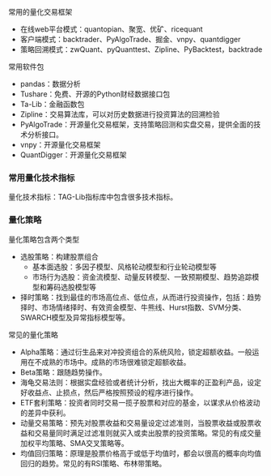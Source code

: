 常用的量化交易框架
+ 在线web平台模式：quantopian、聚宽、优矿、ricequant
+ 客户端模式：backtrader、PyAlgoTrade、掘金、vnpy、quantdigger
+ 策略回溯模式：zwQuant、pyQuanttest、Zipline、PyBacktest，backtrade

常用软件包
+ pandas：数据分析
+ Tushare：免费、开源的Python财经数据接口包
+ Ta-Lib：金融函数包
+ Zipline：交易算法库，可以对历史数据进行投资算法的回溯检验
+ PyAlgoTrade：开源量化交易框架，支持策略回测和实盘交易，提供全面的技术分析接口。
+ vnpy：开源量化交易框架
+ QuantDigger：开源量化交易框架

### 常用量化技术指标

量化技术指标：TAG-Lib指标库中包含很多技术指标。


### 量化策略

量化策略包含两个类型
+ 选股策略：构建股票组合
	+ 基本面选股：多因子模型、风格轮动模型和行业轮动模型等
	+ 市场行为选股：资金流模型、动量反转模型、一致预期模型、趋势追踪模型和筹码选股模型等
+ 择时策略：找到最佳的市场高位点、低位点，从而进行投资操作，包括：趋势择时、市场情绪择时、有效资金模型、牛熊线、Hurst指数、SVM分类、SWARCH模型及异常指标模型等。


常见的量化策略
+ Alpha策略：通过衍生品来对冲投资组合的系统风险，锁定超额收益。一般运用在不成熟的市场中。成熟的市场很难锁定超额收益。
+ Beta策略：跟随趋势操作。
+ 海龟交易法则：根据实盘经验或者统计分析，找出大概率的正盈利产品，设定好收益点、止损点，然后严格按照预设的程序进行操作。
+ ETF套利策略：投资者同时交易一揽子股票和对应的基金，以谋求从价格波动的差异中获利。
+ 动量交易策略：预先对股票收益和交易量设定过滤准则，当股票收益或股票收益和交易量同时满足过滤准则就买入或卖出股票的投资策略。常见的有成交量加权平均策略、SMA交叉策略等。
+ 均值回归策略：原理是股票价格高于或低于均值时，都会以很高的概率向均值回归的趋势。常见的有RSI策略、布林带策略。






